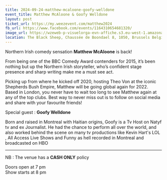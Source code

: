 ```yaml
---
title: 2024-09-24-matthew-mcaloone-goofy-welldone
event_title: Matthew McAloone & Goofy Welldone
layout: post
ticket_url: https://my.weezevent.com/matthew2024
fb_url: https://www.facebook.com/events/1164310654681320/
image_url: https://wzeweb-p-visuelorga-evn-affiche.s3.eu-west-1.amazonaws.com/affiche_1193795.png
location: The Black Sheep, Chaussée de Boondael 8, 1050, Brussels Belgium
---
```

Northern Irish comedy sensation <strong>Matthew McAloone</strong> is back!

From being one of the BBC Comedy Award contenders for 2015, it’s been nothing but up the Northern Irish storyteller, who’s confident stage presence and sharp writing make me a must see act.

Picking up from where he kicked off 2020, hosting Theo Von at the iconic Shepherds Bush Empire, Matthew will be going global again for 2022. Based in London, you never have to wait too long to see Matthew again at any of the top clubs. Best way to never miss out is to follow on social media and share with your favourite friends!

Special guest : <strong>Goofy Welldone</strong>

Born and raised in Montreal with Haitian origins, Goofy is a Tv Host on Natyf tv and ex Journalist. He had the chance to perform all over the world, and also worked behind the scene on many tv productions like Kevin Hart's LOL , All Access Live Shows and Funny as hell recorded in Montreal and broadcasted on HBO

<hr />
NB : The venue has a <strong>CASH ONLY</strong> policy

Doors open at 7 pm<br>
Show starts at 8 pm 


